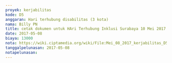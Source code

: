 ```yaml
---
proyek: kerjabilitas
kode: D5
anggaran: Hari terhubung disabilitas (3 kota)
nama: Billy PN
title: cetak dokumen untuk HAri Terhubung Inklusi Surabaya 10 Mei 2017
date: 2017-05-08
biaya: 13000
nota: https://wiki.ciptamedia.org/wiki/File:Mei_08_2017_kerjabilitas_D5_print_dokumen_billy934.jpg
tanggalpelunasan: 2017-05-08
notapelunasan:
---
```

